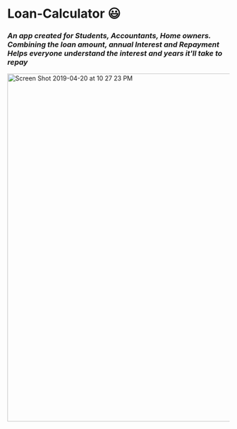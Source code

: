 # Loan-Calculator :smiley:
<h3><em>An app created for Students, Accountants, Home owners. 
Combining the loan amount, annual Interest and Repayment
  Helps everyone understand the interest and years it'll take to repay</em></h3>


<img width="789" alt="Screen Shot 2019-04-20 at 10 27 23 PM" src="https://user-images.githubusercontent.com/37090867/56464619-8ef58500-63bb-11e9-919d-71ff84832970.png">
